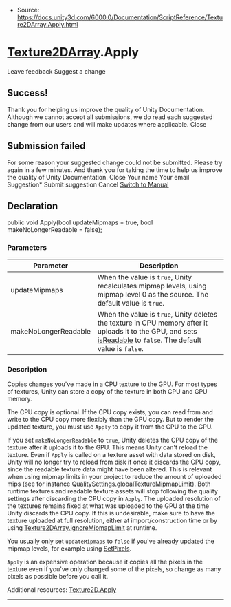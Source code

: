 * Source: https://docs.unity3d.com/6000.0/Documentation/ScriptReference/Texture2DArray.Apply.html

#  [Texture2DArray](https://docs.unity3d.com/6000.0/Documentation/ScriptReference/Texture2DArray.html).Apply
Leave feedback
Suggest a change
## Success!
Thank you for helping us improve the quality of Unity Documentation. Although we cannot accept all submissions, we do read each suggested change from our users and will make updates where applicable.
Close
## Submission failed
For some reason your suggested change could not be submitted. Please <a>try again</a> in a few minutes. And thank you for taking the time to help us improve the quality of Unity Documentation.
Close
Your name Your email Suggestion* Submit suggestion
Cancel
[Switch to Manual](https://docs.unity3d.com/6000.0/Documentation/Manual/class-Texture2DArray.html "Go to Texture2DArray Component in the Manual")
## Declaration
public void Apply(bool updateMipmaps = true, bool makeNoLongerReadable = false); 
### Parameters
Parameter | Description  
---|---  
updateMipmaps | When the value is `true`, Unity recalculates mipmap levels, using mipmap level 0 as the source. The default value is `true`.  
makeNoLongerReadable | When the value is `true`, Unity deletes the texture in CPU memory after it uploads it to the GPU, and sets [isReadable](https://docs.unity3d.com/6000.0/Documentation/ScriptReference/Texture-isReadable.html) to `false`. The default value is `false`.  
### Description
Copies changes you've made in a CPU texture to the GPU.
For most types of textures, Unity can store a copy of the texture in both CPU and GPU memory.  
  
The CPU copy is optional. If the CPU copy exists, you can read from and write to the CPU copy more flexibly than the GPU copy. But to render the updated texture, you must use `Apply` to copy it from the CPU to the GPU.  
  
If you set `makeNoLongerReadable` to `true`, Unity deletes the CPU copy of the texture after it uploads it to the GPU. This means Unity can't reload the texture. Even if `Apply` is called on a texture asset with data stored on disk, Unity will no longer try to reload from disk if once it discards the CPU copy, since the readable texture data might have been altered. This is relevant when using mipmap limits in your project to reduce the amount of uploaded mips (see for instance [QualitySettings.globalTextureMipmapLimit](https://docs.unity3d.com/6000.0/Documentation/ScriptReference/QualitySettings-globalTextureMipmapLimit.html)). Both runtime textures and readable texture assets will stop following the quality settings after discarding the CPU copy in `Apply`. The uploaded resolution of the textures remains fixed at what was uploaded to the GPU at the time Unity discards the CPU copy. If this is undesirable, make sure to have the texture uploaded at full resolution, either at import/construction time or by using [Texture2DArray.ignoreMipmapLimit](https://docs.unity3d.com/6000.0/Documentation/ScriptReference/Texture2DArray-ignoreMipmapLimit.html) at runtime.  
  
You usually only set `updateMipmaps` to `false` if you've already updated the mipmap levels, for example using [SetPixels](https://docs.unity3d.com/6000.0/Documentation/ScriptReference/Texture2DArray.SetPixels.html).  
  
`Apply` is an expensive operation because it copies all the pixels in the texture even if you've only changed some of the pixels, so change as many pixels as possible before you call it.  
  
Additional resources: [Texture2D.Apply](https://docs.unity3d.com/6000.0/Documentation/ScriptReference/Texture2D.Apply.html)
* * *
